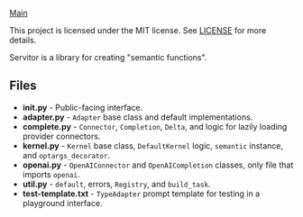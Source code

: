 [Main](../)

This project is licensed under the MIT license. See [LICENSE](../LICENSE) for more details.

Servitor is a library for creating "semantic functions".

## Files
* **__init__.py** - Public-facing interface.
* **adapter.py** - `Adapter` base class and default implementations.
* **complete.py** - `Connector`, `Completion`, `Delta`, and logic for lazily loading provider connectors.
* **kernel.py** - `Kernel` base class, `DefaultKernel` logic, `semantic` instance, and `optargs_decorator`.
* **openai.py** - `OpenAIConnector` and `OpenAICompletion` classes, only file that imports `openai`.
* **util.py** - `default`, errors, `Registry`, and `build_task`.
* **test-template.txt** - `TypeAdapter` prompt template for testing in a playground interface.
